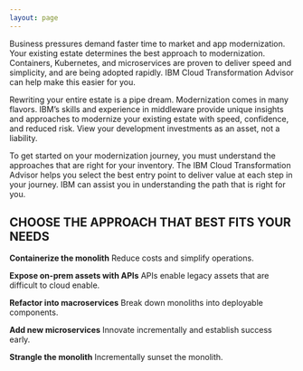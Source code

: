 ```yaml
---
layout: page
---
```


Business pressures demand faster time to market and app modernization. Your existing estate determines the best approach to modernization. Containers, Kubernetes, and microservices are proven to deliver speed and simplicity, and are being adopted rapidly. IBM Cloud Transformation Advisor can help make this easier for you.

Rewriting your entire estate is a pipe dream. Modernization comes in many flavors. IBM’s skills and experience in middleware provide unique insights and approaches to modernize your existing estate with speed, confidence, and reduced risk. View your development investments as an asset, not a liability.

To get started on your modernization journey, you must understand the approaches that are right for your inventory. The IBM Cloud Transformation Advisor helps you select the best entry point to deliver value at each step in your journey. IBM can assist you in understanding the path that is right for you.

## CHOOSE THE APPROACH THAT BEST FITS YOUR NEEDS

**Containerize the monolith** Reduce costs and simplify operations.

**Expose on-prem assets with APIs** APIs enable legacy assets that are difficult to cloud enable.

**Refactor into macroservices** Break down monoliths into deployable components.

**Add new microservices** Innovate incrementally and establish success early.

**Strangle the monolith** Incrementally sunset the monolith. 


